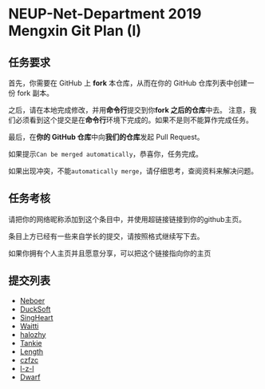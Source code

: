 ﻿# NEUP-Net-Department 2019 Mengxin Git Plan (I)
## 任务要求
首先，你需要在 GitHub 上 **fork** 本仓库，从而在你的 GitHub 仓库列表中创建一份 fork 副本。

之后，请在本地完成修改，并用**命令行**提交到你**fork 之后的仓库**中去。
注意，我们必须看到这个提交是在**命令行**环境下完成的。如果不是则不能算作完成任务。

最后，在**你的 GitHub 仓库**中向**我们的仓库**发起 Pull Request。

如果提示`Can be merged automatically`，恭喜你，任务完成。

如果出现冲突，不能`automatically merge`，请仔细思考，查阅资料来解决问题。

## 任务考核
请把你的网络昵称添加到这个条目中，并使用超链接链接到你的github主页。

条目上方已经有一些来自学长的提交，请按照格式继续写下去。

如果你拥有个人主页并且愿意分享，可以把这个链接指向你的主页


## 提交列表
- [Neboer](https://github.com/Neboer)
- [DuckSoft](https://www.ducksoft.site/)
- [SingHeart](https://github.com/xinjiempolde)
- [Waitti](https://github.com/Waitti-long)
- [halozhy](https://github.com/halozhy)
- [Tankie](https://github.com/Tank1e)
- [Length](https://github.com/3047927842)
- [czfzc](https://github.com/czfzc)
- [l-z-l](https://github.com/l-z-l)
- [Dwarf](https://github.com/TrisSSS)
